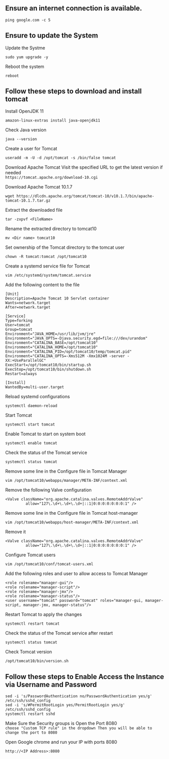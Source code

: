 ## Ensure an internet connection is available.

```
ping google.com -c 5
```

## Ensure to update the System


Update the Systme
```
sudo yum upgrade -y
```

Reboot the system
```
reboot
```

## Follow these steps to download and install tomcat 

Install OpenJDK 11
```
amazon-linux-extras install java-openjdk11
```

Check Java version
```
java --version
```

Create a user for Tomcat
```
useradd -m -U -d /opt/tomcat -s /bin/false tomcat
```

Download Apache Tomcat
Visit the specified URL to get the latest version if needed  
`https://tomcat.apache.org/download-10.cgi`  


Download Apache Tomcat 10.1.7
```
wget https://dlcdn.apache.org/tomcat/tomcat-10/v10.1.7/bin/apache-tomcat-10.1.7.tar.gz
```

Extract the downloaded file
```
tar -zxpvf <FileName>
```

Rename the extracted directory to tomcat10
```
mv <Dir name> tomcat10
```

Set ownership of the Tomcat directory to the tomcat user
```
chown -R tomcat:tomcat /opt/tomcat10
```


Create a systemd service file for Tomcat
```
vim /etc/systemd/system/tomcat.service
```

Add the following content to the file
```
[Unit]
Description=Apache Tomcat 10 Servlet container
Wants=network.target
After=network.target

[Service]
Type=forking
User=tomcat
Group=tomcat
Environment="JAVA_HOME=/usr/lib/jvm/jre"
Environment="JAVA_OPTS=-Djava.security.egd=file:///dev/urandom"
Environment="CATALINA_BASE=/opt/tomcat10"
Environment="CATALINA_HOME=/opt/tomcat10"
Environment="CATALINA_PID=/opt/tomcat10/temp/tomcat.pid"
Environment="CATALINA_OPTS=-Xms512M -Xmx1024M -server -XX:+UseParallelGC"
ExecStart=/opt/tomcat10/bin/startup.sh
ExecStop=/opt/tomcat10/bin/shutdown.sh
Restart=always

[Install]
WantedBy=multi-user.target
```

Reload systemd configurations
```
systemctl daemon-reload
```

Start Tomcat
```
systemctl start tomcat
```

Enable Tomcat to start on system boot
```
systemctl enable tomcat
```


Check the status of the Tomcat service
```
systemctl status tomcat
```





Remove some line in the Configure file in Tomcat Manager
```
vim /opt/tomcat10/webapps/manager/META-INF/context.xml
```

Remove the following Valve configuration
```
<Valve className="org.apache.catalina.valves.RemoteAddrValve"
         allow="127\.\d+\.\d+\.\d+|::1|0:0:0:0:0:0:0:1" />
```

Remove some line in the Configure file in Tomcat host-manager
```
vim /opt/tomcat10/webapps/host-manager/META-INF/context.xml
```
Remove it
```
<Valve className="org.apache.catalina.valves.RemoteAddrValve"
         allow="127\.\d+\.\d+\.\d+|::1|0:0:0:0:0:0:0:1" />
```


Configure Tomcat users
```
vim /opt/tomcat10/conf/tomcat-users.xml
```

Add the following roles and user to allow access to Tomcat Manager
```
<role rolename="manager-gui"/>
<role rolename="manager-script"/>
<role rolename="manager-jmx"/>
<role rolename="manager-status"/>
<user username="tomcat" password="tomcat" roles="manager-gui, manager-script, manager-jmx, manager-status"/>
```


Restart Tomcat to apply the changes
```
systemctl restart tomcat
```



Check the status of the Tomcat service after restart
```
systemctl status tomcat
```
Check Tomcat version
```
/opt/tomcat10/bin/version.sh
```

## Follow these steps to Enable Access the Instance via Username and Password
```
sed -i 's/PasswordAuthentication no/PasswordAuthentication yes/g' /etc/ssh/sshd_config
sed -i 's/#PermitRootLogin yes/PermitRootLogin yes/g' /etc/ssh/sshd_config
systemctl restart sshd
```

Make Sure the Security groups is Open the Port 8080  
`choose "Custom TCP rule" in the dropdown Then you will be able to change the port to 8080`  

Open Google chrome and run your IP with ports 8080
```
http://<IP Address>:8080
```
